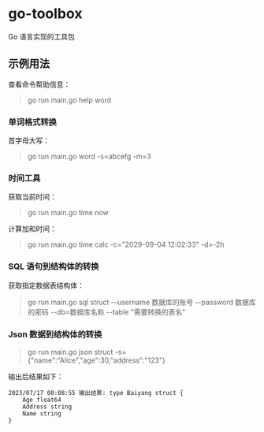 # go-toolbox

Go 语言实现的工具包

## 示例用法

查看命令帮助信息：
> go run main.go help word

### 单词格式转换

首字母大写：
> go run main.go word -s=abcefg -m=3

### 时间工具

获取当前时间：
> go run main.go time now

计算加和时间：
> go run main.go time calc -c="2029-09-04 12:02:33" -d=-2h 

### SQL 语句到结构体的转换

获取指定数据表结构体：
> go run main.go sql struct --username 数据库的账号 --password 数据库的密码 --db=数据库名称 --table "需要转换的表名"

### Json 数据到结构体的转换

> go run main.go json struct -s={\"name\":\"Alice\",\"age\":30,\"address\":\"123\"}

输出后结果如下：
```
2023/07/17 00:08:55 输出结果: type Baiyang struct {
    Age float64
    Address string
    Name string
}
```


